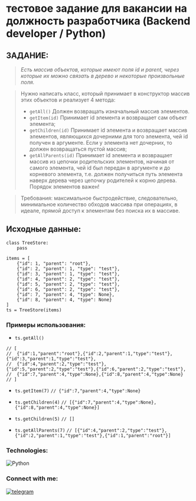 # тестовое задание для вакансии на должность разработчика (Backend developer / Python)
## __ЗАДАНИЕ:__
> _Есть массив объектов, которые имеют поля id и parent, через которые их можно связать в дерево и некоторые произвольные поля._

> Нужно написать класс, который принимает в конструктор массив этих объектов и реализует 4 метода:
> - `getAll()` Должен возвращать изначальный массив элементов.
> - `getItem(id)` Принимает id элемента и возвращает сам объект элемента;
> - `getChildren(id)` Принимает id элемента и возвращает массив элементов, являющихся дочерними для того элемента, чей id получен в аргументе. Если у элемента нет дочерних, то должен возвращаться пустой массив;
> - `getAllParents(id)` Принимает id элемента и возвращает массив из цепочки родительских элементов, начиная от самого элемента, чей id был передан в аргументе и до корневого элемента, т.е. должен получиться путь элемента наверх дерева через цепочку родителей к корню дерева. Порядок элементов важен!

> Требования: максимальное быстродействие, следовательно, минимальное количество обходов массива при операциях, в идеале, прямой доступ к элементам без поиска их в массиве.

## Исходные данные:
```
class TreeStore:
    pass

items = [
    {"id": 1, "parent": "root"},
    {"id": 2, "parent": 1, "type": "test"},
    {"id": 3, "parent": 1, "type": "test"},
    {"id": 4, "parent": 2, "type": "test"},
    {"id": 5, "parent": 2, "type": "test"},
    {"id": 6, "parent": 2, "type": "test"},
    {"id": 7, "parent": 4, "type": None},
    {"id": 8, "parent": 4, "type": None}
]
ts = TreeStore(items)
```

### Примеры использования:
- `ts.getAll()` 
```
// [
//  {"id":1,"parent":"root"},{"id":2,"parent":1,"type":"test"},{"id":3,"parent":1,"type":"test"},
//  {"id":4,"parent":2,"type":"test"},{"id":5,"parent":2,"type":"test"},{"id":6,"parent":2,"type":"test"},
//  {"id":7,"parent":4,"type":None},{"id":8,"parent":4,"type":None}
// ]
```

- `ts.getItem(7)`
`// {"id":7,"parent":4,"type":None}`

- `ts.getChildren(4)`
`// [{"id":7,"parent":4,"type":None},{"id":8,"parent":4,"type":None}]`
- `ts.getChildren(5)`
`// []`

- `ts.getAllParents(7)`
`// [{"id":4,"parent":2,"type":"test"},{"id":2,"parent":1,"type":"test"},{"id":1,"parent":"root"}]`

### Technologies:
![Python](https://img.shields.io/badge/python-3670A0?style=for-the-badge&logo=python&logoColor=ffdd54)

### Connect with me:
[![telegram](https://img.shields.io/badge/Telegram-2CA5E0?style=for-the-badge&logo=telegram&logoColor=white)](https://t.me/a_gimaev)
